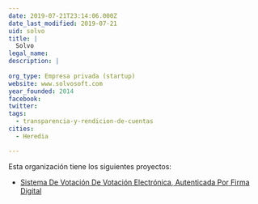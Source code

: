 ```yaml
---
date: 2019-07-21T23:14:06.000Z
date_last_modified: 2019-07-21
uid: solvo
title: |
  Solvo
legal_name: 
description: |
  
org_type: Empresa privada (startup)
website: www.solvosoft.com
year_founded: 2014
facebook: 
twitter: 
tags:
  - transparencia-y-rendicion-de-cuentas
cities: 
  - Heredia

---
```


Esta organización tiene los siguientes proyectos:

- [Sistema De Votación De Votación Electrónica, Autenticada Por Firma Digital](/proyectos/sistema-de-votacion-de-votacion-electronica-autenticada-por-firma-digital)
